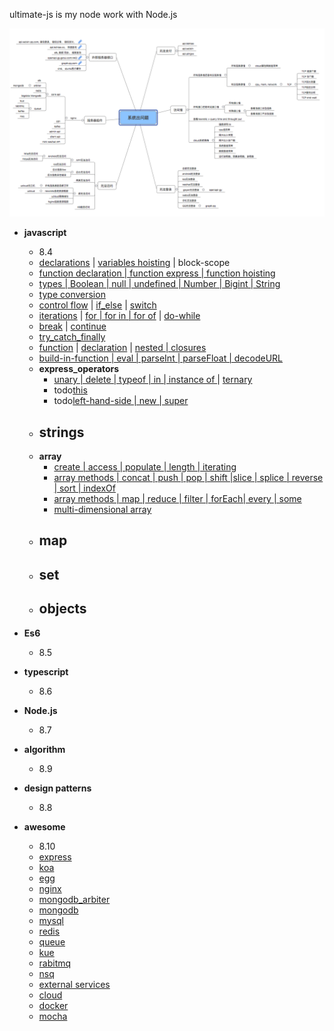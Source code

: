 
ultimate-js is my node work with Node.js

![Alt text](./system.png)

- **javascript**
  - 8.4
  - [declarations](./javascript/declarations/declarations.js) | [variables hoisting](./javascript/declarations/variable_hoisting.js) | block-scope  
  - [function declaration | function express | function hoisting](javascript/function/function_declarate.js)
  - [types | Boolean | null | undefined | Number | Bigint | String](./javascript/types/types.js)   
  - [type conversion](./javascript/types/type_conversion.js)
  - [control flow](./javascript/control_flow) | [if_else](./javascript/control_flow/if_else.js) | [switch](./javascript/control_flow/switch.js)
  - [iterations](./javascript/iterations) | [for | for in | for of](./javascript/iterations/for.js)  | [do-while](./javascript/iterations/do_while.js) 
  - [break](./javascript/terminates_statement/terminates.js) | [continue](./javascript/terminates_statement/terminates.js)
  - [try_catch_finally](./javascript/exception_handling/try_catch_finally.js)
  - [function](./javascript/function) | [declaration](./javascript/function/function_declarate.js) | [nested | closures](./javascript/function/function_nested_closures.js) 
  - [build-in-function | eval | parseInt | parseFloat | decodeURL](./javascript/build_in_functions/build_in_function.js)
  - **express_operators**
     - [unary | delete | typeof | in | instance of ](./javascript/expressions_operators/unary_ternary.js) | [ternary](./javascript/expressions_operators/unary_ternary.js)
     - todo[this](./javascript/expressions_operators/this.js)
     - todo[left-hand-side | new | super](./javascript/expressions_operators/new_super.js)
  -  **strings**
     -
  -  **array**
     - [create | access | populate | length | iterating](./javascript/array/create_access.js)
     - [array methods | concat | push | pop | shift |slice | splice | reverse | sort | indexOf](./javascript/array/array_methods_operator.js)
     - [array methods | map | reduce | filter | forEach| every | some ](./javascript/array/array_methods_iterating.js)
     - [multi-dimensional array](./javascript/array/2d_object_array.js)
  -  **map** 
     -
  -  **set** 
     -
  -  **objects**
     -   
- **Es6**
   - 8.5    
  
- **typescript**
   - 8.6

- **Node.js**
   - 8.7
  
- **algorithm**  
   - 8.9
  
- **design patterns**  
  - 8.8  

- **awesome**
  - 8.10
  - [express]()
  - [koa]()
  - [egg]()
  - [nginx](./docs/nginx.md)
  - [mongodb_arbiter](./docs/mongodb_arbiter.md)
  - [mongodb](./docs/mongodb.md) 
  - [mysql](./docs/mysql.md)
  - [redis](./docs/redis.md)
  - [queue]() 
  - [kue]() 
  - [rabitmq]() 
  - [nsq](./docs/queue.md)
  - [external services](./docs/external_services.md)
  - [cloud](./docs/cloud.md)
  - [docker](./docs/docker.md)
  - [mocha](./docs/mocha.md)

